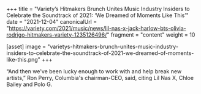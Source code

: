 +++
title = "Variety’s Hitmakers Brunch Unites Music Industry Insiders to Celebrate the Soundtrack of 2021: ‘We Dreamed of Moments Like This’"
date = "2021-12-04"
canonicalUrl = "https://variety.com/2021/music/news/lil-nas-x-jack-harlow-bts-olivia-rodrigo-hitmakers-variety-1235126496/"
fragment = "content"
weight = 10

[asset]
    image = "varietys-hitmakers-brunch-unites-music-industry-insiders-to-celebrate-the-soundtrack-of-2021-we-dreamed-of-moments-like-this.png"
+++

“And then we've been lucky enough to work with and help break new artists,” 
Ron Perry, Columbia's chairman-CEO, said, citing Lil Nas X, Chloe Bailey 
and Polo G.
